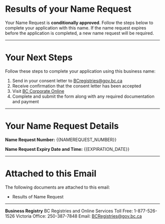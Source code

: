 # Results of your Name Request

Your Name Request is **conditionally approved**. Follow the steps below to complete your application with this name. If the name request expires before the application is completed, a new name request will be required.

---

# Your Next Steps

Follow these steps to complete your application using this business name:

1. Send in your consent letter to BCregistries@gov.bc.ca
2. Receive confirmation that the consent letter has been accepted
3. Visit [BC Corporate Online]({{CORP_ONLINE_URL}})
4. Complete and submit the form along with any required documentation and payment

---

# Your Name Request Details

**Name Request Number:**
{{NAMEREQUEST_NUMBER}}

**Name Request Expiry Date and Time:**
{{EXPIRATION_DATE}}

---

# Attached to this Email

The following documents are attached to this email:

* Results of Name Request

---

**Business Registry**
BC Registries and Online Services
Toll Free: 1-877-526-1526
Victoria Office: 250-387-7848
Email: [BCRegistries@gov.bc.ca](BCRegistries@gov.bc.ca)
